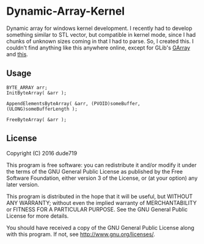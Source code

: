 # Dynamic-Array-Kernel 

Dynamic array for windows kernel development. I recently had to develop something similar to STL vector, but compatible in kernel mode, since I had chunks of unknown sizes coming in that I had to parse. So, I created this. I couldn't find anything like this anywhere online, except for GLib's [GArray](https://developer.gnome.org/glib/stable/glib-Arrays.html) and [this](https://www.happybearsoftware.com/implementing-a-dynamic-array).

## Usage

    BYTE_ARRAY arr;
    InitByteArray( &arr );

    AppendElementsByteArray( &arr, (PVOID)someBuffer, (ULONG)someBufferLength );

    FreeByteArray( &arr );
   
## License
    
Copyright (C) 2016 dude719

This program is free software: you can redistribute it and/or modify it under the terms of the GNU General Public License as published by the Free Software Foundation, either version 3 of the License, or (at your option) any later version.

This program is distributed in the hope that it will be useful, but WITHOUT ANY WARRANTY; without even the implied warranty of MERCHANTABILITY or FITNESS FOR A PARTICULAR PURPOSE. See the GNU General Public License for more details.

You should have received a copy of the GNU General Public License along with this program. If not, see http://www.gnu.org/licenses/.

